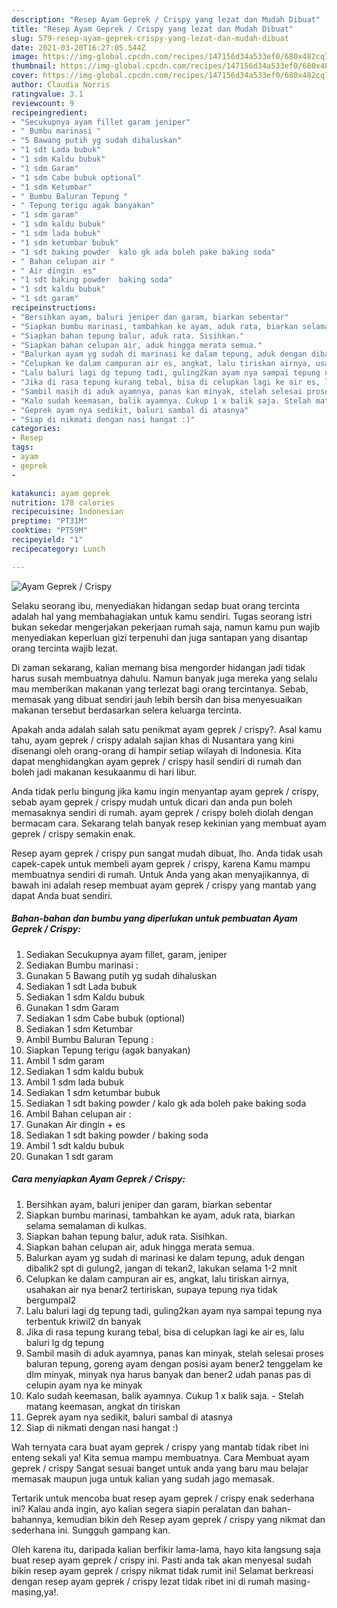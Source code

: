 ```yaml
---
description: "Resep Ayam Geprek / Crispy yang lezat dan Mudah Dibuat"
title: "Resep Ayam Geprek / Crispy yang lezat dan Mudah Dibuat"
slug: 579-resep-ayam-geprek-crispy-yang-lezat-dan-mudah-dibuat
date: 2021-03-20T16:27:05.544Z
image: https://img-global.cpcdn.com/recipes/147156d34a533ef0/680x482cq70/ayam-geprek-crispy-foto-resep-utama.jpg
thumbnail: https://img-global.cpcdn.com/recipes/147156d34a533ef0/680x482cq70/ayam-geprek-crispy-foto-resep-utama.jpg
cover: https://img-global.cpcdn.com/recipes/147156d34a533ef0/680x482cq70/ayam-geprek-crispy-foto-resep-utama.jpg
author: Claudia Norris
ratingvalue: 3.1
reviewcount: 9
recipeingredient:
- "Secukupnya ayam fillet garam jeniper"
- " Bumbu marinasi "
- "5 Bawang putih yg sudah dihaluskan"
- "1 sdt Lada bubuk"
- "1 sdm Kaldu bubuk"
- "1 sdm Garam"
- "1 sdm Cabe bubuk optional"
- "1 sdm Ketumbar"
- " Bumbu Baluran Tepung "
- " Tepung terigu agak banyakan"
- "1 sdm garam"
- "1 sdm kaldu bubuk"
- "1 sdm lada bubuk"
- "1 sdm ketumbar bubuk"
- "1 sdt baking powder  kalo gk ada boleh pake baking soda"
- " Bahan celupan air "
- " Air dingin  es"
- "1 sdt baking powder  baking soda"
- "1 sdt kaldu bubuk"
- "1 sdt garam"
recipeinstructions:
- "Bersihkan ayam, baluri jeniper dan garam, biarkan sebentar"
- "Siapkan bumbu marinasi, tambahkan ke ayam, aduk rata, biarkan selama semalaman di kulkas."
- "Siapkan bahan tepung balur, aduk rata. Sisihkan."
- "Siapkan bahan celupan air, aduk hingga merata semua."
- "Balurkan ayam yg sudah di marinasi ke dalam tepung, aduk dengan dibalik2 spt di gulung2, jangan di tekan2, lakukan selama 1-2 mnit"
- "Celupkan ke dalam campuran air es, angkat, lalu tiriskan airnya, usahakan air nya benar2 tertiriskan, supaya tepung nya tidak bergumpal2"
- "Lalu baluri lagi dg tepung tadi, guling2kan ayam nya sampai tepung nya terbentuk kriwil2 dn banyak"
- "Jika di rasa tepung kurang tebal, bisa di celupkan lagi ke air es, lalu baluri lg dg tepung"
- "Sambil masih di aduk ayamnya, panas kan minyak, stelah selesai proses baluran tepung, goreng ayam dengan posisi ayam bener2 tenggelam ke dlm minyak, minyak nya harus banyak dan bener2 udah panas pas di celupin ayam nya ke minyak"
- "Kalo sudah keemasan, balik ayamnya. Cukup 1 x balik saja. Stelah matang keemasan, angkat dn tiriskan"
- "Geprek ayam nya sedikit, baluri sambal di atasnya"
- "Siap di nikmati dengan nasi hangat :)"
categories:
- Resep
tags:
- ayam
- geprek
- 

katakunci: ayam geprek  
nutrition: 178 calories
recipecuisine: Indonesian
preptime: "PT31M"
cooktime: "PT59M"
recipeyield: "1"
recipecategory: Lunch

---
```



![Ayam Geprek / Crispy](https://img-global.cpcdn.com/recipes/147156d34a533ef0/680x482cq70/ayam-geprek-crispy-foto-resep-utama.jpg)

Selaku seorang ibu, menyediakan hidangan sedap buat orang tercinta adalah hal yang membahagiakan untuk kamu sendiri. Tugas seorang istri bukan sekedar mengerjakan pekerjaan rumah saja, namun kamu pun wajib menyediakan keperluan gizi terpenuhi dan juga santapan yang disantap orang tercinta wajib lezat.

Di zaman  sekarang, kalian memang bisa mengorder hidangan jadi tidak harus susah membuatnya dahulu. Namun banyak juga mereka yang selalu mau memberikan makanan yang terlezat bagi orang tercintanya. Sebab, memasak yang dibuat sendiri jauh lebih bersih dan bisa menyesuaikan makanan tersebut berdasarkan selera keluarga tercinta. 



Apakah anda adalah salah satu penikmat ayam geprek / crispy?. Asal kamu tahu, ayam geprek / crispy adalah sajian khas di Nusantara yang kini disenangi oleh orang-orang di hampir setiap wilayah di Indonesia. Kita dapat menghidangkan ayam geprek / crispy hasil sendiri di rumah dan boleh jadi makanan kesukaanmu di hari libur.

Anda tidak perlu bingung jika kamu ingin menyantap ayam geprek / crispy, sebab ayam geprek / crispy mudah untuk dicari dan anda pun boleh memasaknya sendiri di rumah. ayam geprek / crispy boleh diolah dengan bermacam cara. Sekarang telah banyak resep kekinian yang membuat ayam geprek / crispy semakin enak.

Resep ayam geprek / crispy pun sangat mudah dibuat, lho. Anda tidak usah capek-capek untuk membeli ayam geprek / crispy, karena Kamu mampu membuatnya sendiri di rumah. Untuk Anda yang akan menyajikannya, di bawah ini adalah resep membuat ayam geprek / crispy yang mantab yang dapat Anda buat sendiri.

<!--inarticleads1-->

##### Bahan-bahan dan bumbu yang diperlukan untuk pembuatan Ayam Geprek / Crispy:

1. Sediakan Secukupnya ayam fillet, garam, jeniper
1. Sediakan  Bumbu marinasi :
1. Gunakan 5 Bawang putih yg sudah dihaluskan
1. Sediakan 1 sdt Lada bubuk
1. Sediakan 1 sdm Kaldu bubuk
1. Gunakan 1 sdm Garam
1. Sediakan 1 sdm Cabe bubuk (optional)
1. Sediakan 1 sdm Ketumbar
1. Ambil  Bumbu Baluran Tepung :
1. Siapkan  Tepung terigu (agak banyakan)
1. Ambil 1 sdm garam
1. Sediakan 1 sdm kaldu bubuk
1. Ambil 1 sdm lada bubuk
1. Sediakan 1 sdm ketumbar bubuk
1. Sediakan 1 sdt baking powder / kalo gk ada boleh pake baking soda
1. Ambil  Bahan celupan air :
1. Gunakan  Air dingin + es
1. Sediakan 1 sdt baking powder / baking soda
1. Ambil 1 sdt kaldu bubuk
1. Gunakan 1 sdt garam




<!--inarticleads2-->

##### Cara menyiapkan Ayam Geprek / Crispy:

1. Bersihkan ayam, baluri jeniper dan garam, biarkan sebentar
1. Siapkan bumbu marinasi, tambahkan ke ayam, aduk rata, biarkan selama semalaman di kulkas.
1. Siapkan bahan tepung balur, aduk rata. Sisihkan.
1. Siapkan bahan celupan air, aduk hingga merata semua.
1. Balurkan ayam yg sudah di marinasi ke dalam tepung, aduk dengan dibalik2 spt di gulung2, jangan di tekan2, lakukan selama 1-2 mnit
1. Celupkan ke dalam campuran air es, angkat, lalu tiriskan airnya, usahakan air nya benar2 tertiriskan, supaya tepung nya tidak bergumpal2
1. Lalu baluri lagi dg tepung tadi, guling2kan ayam nya sampai tepung nya terbentuk kriwil2 dn banyak
1. Jika di rasa tepung kurang tebal, bisa di celupkan lagi ke air es, lalu baluri lg dg tepung
1. Sambil masih di aduk ayamnya, panas kan minyak, stelah selesai proses baluran tepung, goreng ayam dengan posisi ayam bener2 tenggelam ke dlm minyak, minyak nya harus banyak dan bener2 udah panas pas di celupin ayam nya ke minyak
1. Kalo sudah keemasan, balik ayamnya. Cukup 1 x balik saja. - Stelah matang keemasan, angkat dn tiriskan
1. Geprek ayam nya sedikit, baluri sambal di atasnya
1. Siap di nikmati dengan nasi hangat :)




Wah ternyata cara buat ayam geprek / crispy yang mantab tidak ribet ini enteng sekali ya! Kita semua mampu membuatnya. Cara Membuat ayam geprek / crispy Sangat sesuai banget untuk anda yang baru mau belajar memasak maupun juga untuk kalian yang sudah jago memasak.

Tertarik untuk mencoba buat resep ayam geprek / crispy enak sederhana ini? Kalau anda ingin, ayo kalian segera siapin peralatan dan bahan-bahannya, kemudian bikin deh Resep ayam geprek / crispy yang nikmat dan sederhana ini. Sungguh gampang kan. 

Oleh karena itu, daripada kalian berfikir lama-lama, hayo kita langsung saja buat resep ayam geprek / crispy ini. Pasti anda tak akan menyesal sudah bikin resep ayam geprek / crispy nikmat tidak rumit ini! Selamat berkreasi dengan resep ayam geprek / crispy lezat tidak ribet ini di rumah masing-masing,ya!.

